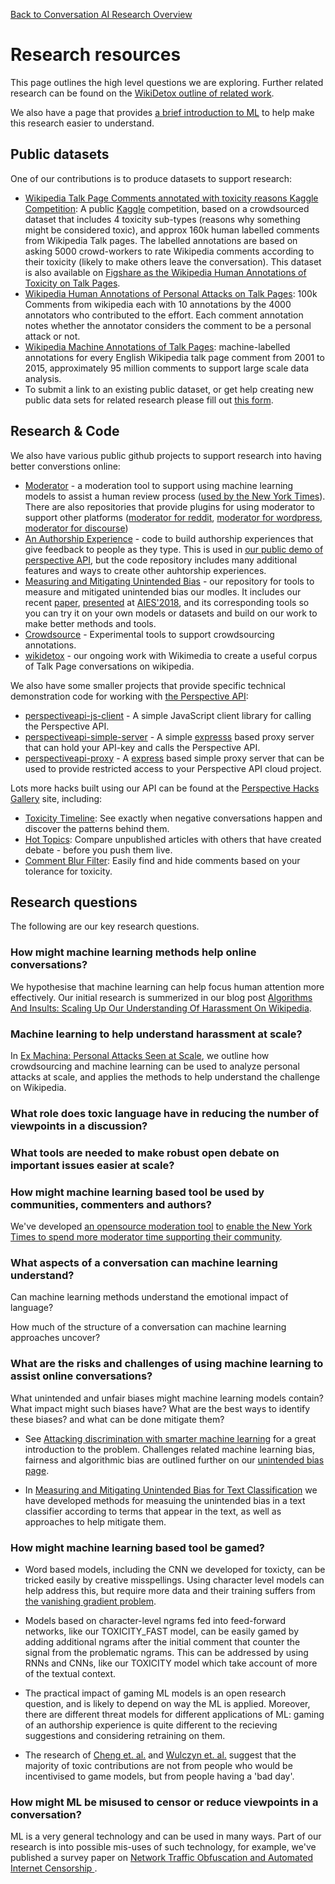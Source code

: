 [Back to Conversation AI Research Overview](index.md)

# Research resources

This page outlines the high level questions we are exploring. Further related research can be found on the [WikiDetox outline of related work](https://meta.wikimedia.org/wiki/Research:Detox/Resources).

We also have a page that provides [a brief introduction to ML](ml_intro.md) to help make this research easier to understand.

## Public datasets

One of our contributions is to produce datasets to support research:

   * [Wikipedia Talk Page Comments annotated with toxicity reasons Kaggle Competition](https://www.kaggle.com/c/jigsaw-toxic-comment-classification-challenge): A public [Kaggle](https://www.kaggle.com/) competition, based on a crowdsourced dataset that includes 4 toxicity sub-types (reasons why something might be considered toxic), and approx 160k human labelled comments from Wikipedia Talk pages. The labelled annotations are based on asking 5000 crowd-workers to rate Wikipedia comments according to their toxicity (likely to make others leave the conversation). This dataset is also available on [Figshare as the Wikipedia Human Annotations of Toxicity on Talk Pages](https://figshare.com/articles/Wikipedia_Talk_Labels_Toxicity/4563973).
   * [Wikipedia Human Annotations of Personal Attacks on Talk Pages](https://figshare.com/articles/Wikipedia_Detox_Data/4054689): 100k Comments from wikipedia each with 10 annotations by the 4000 annotators who contributed to the effort. Each comment annotation notes whether the annotator considers the comment to be a personal attack or not.
   * [Wikipedia Machine Annotations of Talk Pages](https://figshare.com/articles/Wikipedia_Talk_Corpus/4264973): machine-labelled annotations for every English Wikipedia talk page comment from 2001 to 2015, approximately 95 million comments to support large scale data analysis.
   * To submit a link to an existing public dataset, or get help creating new public data sets for related research please fill out [this form](https://goo.gl/forms/z3JatRhT5x53Xa0I2).

## Research & Code

We also have various public github projects to support research into having better converstions online:

* [Moderator](https://github.com/conversationai/conversationai-moderator) - a moderation tool to support using machine learning models to assist a human review process ([used by the New York Times](https://www.nytimes.com/2017/06/13/insider/have-a-comment-leave-a-comment.html)). There are also repositories that provide plugins for using moderator to support other platforms ([moderator for reddit](https://github.com/conversationai/conversationai-moderator-reddit), [moderator for wordpress](https://github.com/conversationai/conversationai-moderator-wordpress), [moderator for discourse](https://github.com/conversationai/conversationai-moderator-discourse)) 
* [An Authorship Experience](https://github.com/conversationai/perspectiveapi-authorship-demo) - code to build authorship experiences that give feedback to people as they type. This is used in [our public demo of perspective API](https://perspectiveapi.com), but the code repository includes many additional features and ways to create other auhtorship experiences.
* [Measuring and Mitigating Unintended Bias](https://github.com/conversationai/unintended-ml-bias-analysis) - our repository for tools to measure and mitigated unintended bias our modles. It includes our recent [paper](https://github.com/conversationai/unintended-ml-bias-analysis/blob/master/presentations/measuring-mitigating-unintended-bias-paper.pdf), [presented](https://github.com/conversationai/unintended-ml-bias-analysis/blob/master/presentations/Measuring%20and%20Mitigating%20Unintended%20Bias%20in%20Text%20Classification%20-%20AIES%202018.pdf) at [AIES'2018](http://www.aies-conference.com/accepted-papers/), and its corresponding tools so you can try it on your own models or datasets and build on our work to make better methods and tools.
* [Crowdsource](https://github.com/conversationai/conversationai-crowdsource) - Experimental tools to support crowdsourcing annotations.
* [wikidetox](https://github.com/conversationai/wikidetox) - our ongoing work with Wikimedia to create a useful corpus of Talk Page conversations on wikipedia.

We also have some smaller projects that provide specific technical demonstration code for working with [the Perspective API](https://perspectiveapi.com): 

* [perspectiveapi-js-client](https://github.com/conversationai/perspectiveapi-js-client) - A simple JavaScript client library for calling the Perspective API.
* [perspectiveapi-simple-server](https://github.com/conversationai/perspectiveapi-simple-server) - A simple [expresss](https://expressjs.com/) based proxy server that can hold your API-key and calls the Perspective API.
* [perspectiveapi-proxy](https://github.com/conversationai/perspectiveapi-proxy) - A [express](https://expressjs.com/) based simple proxy server that can be used to provide restricted access to your Perspective API cloud project.

Lots more hacks built using our API can be found at the [Perspective Hacks Gallery](https://github.com/conversationai/perspectiveapi/wiki/perspective-hacks) site, including: 

 * [Toxicity Timeline](https://github.com/conversationai/perspective-hacks/toxicity_timeline/README.md): See exactly when negative conversations happen and discover the patterns behind them.
 * [Hot Topics](https://github.com/conversationai/perspective-hacks/hot_topics/README.md): Compare unpublished articles with others that have created debate - before you push them live.
 * [Comment Blur Filter](https://github.com/conversationai/perspective-hacks/comment_filter/README.md): Easily find and hide comments based on your tolerance for toxicity.
 
## Research questions

The following are our key research questions.

### How might machine learning methods help online conversations?

We hypothesise that machine learning can help focus human attention more effectively. Our initial research is summerized in our blog post [Algorithms And Insults: Scaling Up Our Understanding Of Harassment On Wikipedia](https://medium.com/jigsaw/algorithms-and-insults-scaling-up-our-understanding-of-harassment-on-wikipedia-6cc417b9f7ff). 

### Machine learning to help understand harassment at scale?

In [Ex Machina: Personal Attacks Seen at Scale](https://arxiv.org/abs/1610.08914), we outline how crowdsourcing and machine learning can be used to analyze personal attacks at scale, and applies the methods to help understand the challenge on Wikipedia.

### What role does toxic language have in reducing the number of viewpoints in a discussion?

### What tools are needed to make robust open debate on important issues easier at scale?

### How might machine learning based tool be used by communities, commenters and authors?

We've developed [an opensource moderation tool](https://github.com/conversationai/conversationai-moderator/) to [enable the New York Times to spend more moderator time supporting their community](https://www.nytimes.com/2017/06/13/insider/have-a-comment-leave-a-comment.html).

### What aspects of a conversation can machine learning understand?

Can machine learning methods understand the emotional impact of language?

How much of the structure of a conversation can machine learning approaches uncover?

### What are the risks and challenges of using machine learning to assist online conversations?

What unintended and unfair biases might machine learning models contain? What impact might such biases have? What are the best ways to identify these biases? and what can be done mitigate them?

 * See [Attacking discrimination with smarter machine learning](https://research.google.com/bigpicture/attacking-discrimination-in-ml/) for a great introduction to the problem. Challenges related machine learning bias, fairness and algorithmic bias are outlined further on our [unintended bias page](bias.md).

 * In [Measuring and Mitigating Unintended Bias for Text Classification](https://github.com/conversationai/unintended-ml-bias-analysis/blob/master/presentations/measuring-mitigating-unintended-bias-paper.pdf) we have developed methods for measuing the unintended bias in a text classifier according to terms that appear in the text, as well as approaches to help mitigate them.

### How might machine learning based tool be gamed?

 * Word based models, including the CNN we developed for toxicty, can be tricked easily by creative misspellings. Using character level models can help address this, but require more data and their training suffers from [the vanishing gradient problem](https://en.wikipedia.org/wiki/Vanishing_gradient_problem).

 * Models based on character-level ngrams fed into feed-forward networks, like our TOXICITY_FAST model, can be easily gamed by adding additional ngrams after the initial comment that counter the signal from the problematic ngrams. This can be addressed by using RNNs and CNNs, like our TOXICITY model which take account of more of the textual context.

 * The practical impact of gaming ML models is an open research question, and is likely to depend on way the ML is applied. Moreover, there are different threat models for different applications of ML: gaming of an authorship experience is quite different to the recieving suggestions and considering retraining on them.

 * The research of [Cheng et. al.](https://arxiv.org/abs/1702.01119) and [Wulczyn et. al.](https://arxiv.org/abs/1610.08914) suggest that the majority of toxic contributions are not from people who would be incentivised to game models, but from people having a 'bad day'.

### How might ML be misused to censor or reduce viewpoints in a conversation?

ML is a very general technology and can be used in many ways. Part of our research is into possible mis-uses of such technology, for example, we've published a survey paper on [Network Traffic Obfuscation and Automated Internet Censorship
](https://arxiv.org/abs/1605.04044).
